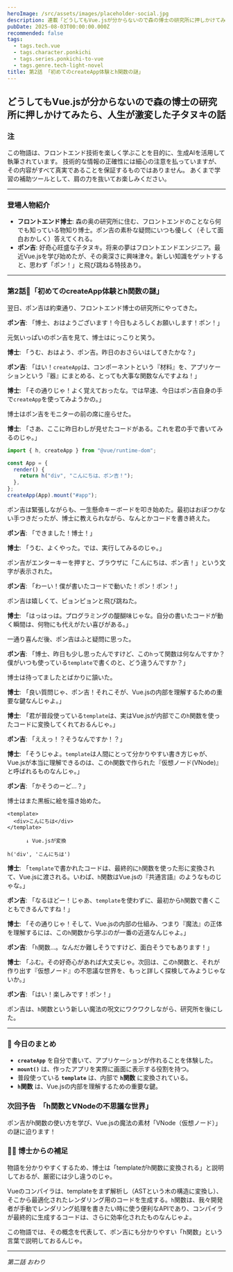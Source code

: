 ```yaml
---
heroImage: /src/assets/images/placeholder-social.jpg
description: 連載「どうしてもVue.jsが分からないので森の博士の研究所に押しかけてみたら、人生が激変した子タヌキの話」\nフロントエンドエンジニアを夢見る子タヌキ・ポン吉が、森の奥の研究所で天才博士と出会い、Vue.jsの不思議な世界に飛び込む！
pubDate: 2025-08-03T00:00:00.000Z
recommended: false
tags:
  - tags.tech.vue
  - tags.character.ponkichi
  - tags.series.ponkichi-to-vue
  - tags.genre.tech-light-novel
title: 第2話 「初めてのcreateApp体験とh関数の謎」
---
```


## どうしてもVue.jsが分からないので森の博士の研究所に押しかけてみたら、人生が激変した子タヌキの話

### 注

この物語は、フロントエンド技術を楽しく学ぶことを目的に、生成AIを活用して執筆されています。
技術的な情報の正確性には細心の注意を払っていますが、その内容がすべて真実であることを保証するものではありません。
あくまで学習の補助ツールとして、肩の力を抜いてお楽しみください。

---

### 登場人物紹介

*   **フロントエンド博士**: 森の奥の研究所に住む、フロントエンドのことなら何でも知っている物知り博士。ポン吉の素朴な疑問にいつも優しく（そして面白おかしく）答えてくれる。
*   **ポン吉**: 好奇心旺盛な子タヌキ。将来の夢はフロントエンドエンジニア。最近Vue.jsを学び始めたが、その奥深さに興味津々。新しい知識をゲットすると、思わず「ポン！」と飛び跳ねる特技あり。

---

### 第2話🦝「初めてのcreateApp体験とh関数の謎」

翌日、ポン吉は約束通り、フロントエンド博士の研究所にやってきた。

**ポン吉**: 「博士、おはようございます！今日もよろしくお願いします！ポン！」

元気いっぱいのポン吉を見て、博士はにっこりと笑う。

**博士**: 「うむ、おはよう、ポン吉。昨日のおさらいはしてきたかな？」

**ポン吉**: 「はい！`createApp`は、コンポーネントという『材料』を、アプリケーションという『器』にまとめる、とっても大事な関数なんですよね！」

**博士**: 「その通りじゃ！よく覚えておったな。では早速、今日はポン吉自身の手で`createApp`を使ってみようかの。」

博士はポン吉をモニターの前の席に座らせた。

**博士**: 「さあ、ここに昨日わしが見せたコードがある。これを君の手で書いてみるのじゃ。」

```javascript
import { h, createApp } from "@vue/runtime-dom";

const App = {
  render() {
    return h("div", "こんにちは、ポン吉！");
  },
};
createApp(App).mount("#app");
```

ポン吉は緊張しながらも、一生懸命キーボードを叩き始めた。最初はおぼつかない手つきだったが、博士に教えられながら、なんとかコードを書き終えた。

**ポン吉**: 「できました！博士！」

**博士**: 「うむ、よくやった。では、実行してみるのじゃ。」

ポン吉がエンターキーを押すと、ブラウザに「こんにちは、ポン吉！」という文字が表示された。

**ポン吉**: 「わーい！僕が書いたコードで動いた！ポン！ポン！」

ポン吉は嬉しくて、ピョンピョンと飛び跳ねた。

**博士**: 「はっはっは。プログラミングの醍醐味じゃな。自分の書いたコードが動く瞬間は、何物にも代えがたい喜びがある。」

一通り喜んだ後、ポン吉はふと疑問に思った。

**ポン吉**: 「博士、昨日も少し思ったんですけど、この`h`って関数は何なんですか？僕がいつも使っている`template`で書くのと、どう違うんですか？」

博士は待ってましたとばかりに頷いた。

**博士**: 「良い質問じゃ、ポン吉！それこそが、Vue.jsの内部を理解するための重要な鍵なんじゃよ。」

**博士**: 「君が普段使っている`template`は、実はVue.jsが内部でこの`h`関数を使ったコードに変換してくれておるんじゃ。」

**ポン吉**: 「ええっ！？そうなんですか！？」

**博士**: 「そうじゃよ。`template`は人間にとって分かりやすい書き方じゃが、Vue.jsが本当に理解できるのは、この`h`関数で作られた『仮想ノード(VNode)』と呼ばれるものなんじゃ。」

**ポン吉**: 「かそうのーど...？」

博士はまた黒板に絵を描き始めた。

```
<template>
  <div>こんにちは</div>
</template>

      ↓ Vue.jsが変換

h('div', 'こんにちは')
```

**博士**: 「`template`で書かれたコードは、最終的に`h`関数を使った形に変換されて、Vue.jsに渡される。いわば、`h`関数はVue.jsの『共通言語』のようなものじゃな。」

**ポン吉**: 「なるほどー！じゃあ、`template`を使わずに、最初から`h`関数で書くこともできるんですね！」

**博士**: 「その通りじゃ！そして、Vue.jsの内部の仕組み、つまり『魔法』の正体を理解するには、この`h`関数から学ぶのが一番の近道なんじゃよ。」

**ポン吉**: 「`h`関数...。なんだか難しそうですけど、面白そうでもあります！」

**博士**: 「ふむ。その好奇心があれば大丈夫じゃ。次回は、この`h`関数と、それが作り出す『仮想ノード』の不思議な世界を、もっと詳しく探検してみようじゃないか。」

**ポン吉**: 「はい！楽しみです！ポン！」

ポン吉は、`h`関数という新しい魔法の呪文にワクワクしながら、研究所を後にした。

---

### **🌟 今日のまとめ**

- **`createApp`** を自分で書いて、アプリケーションが作れることを体験した。
- **`mount()`** は、作ったアプリを実際に画面に表示する役割を持つ。
- 普段使っている **`template`** は、内部で **`h`関数** に変換されている。
- **`h`関数** は、Vue.jsの内部を理解するための重要な鍵。

### **次回予告　「h関数とVNodeの不思議な世界」**  

ポン吉がh関数の使い方を学び、Vue.jsの魔法の素材「VNode（仮想ノード）」の謎に迫ります！

###  👨‍🏫 博士からの補足

物語を分かりやすくするため、博士は「templateがh関数に変換される」と説明しておるが、厳密には少し違うのじゃ。

Vueのコンパイラは、templateをまず解析し（ASTという木の構造に変換し）、そこから最適化されたレンダリング用のコードを生成する。`h`関数は、我々開発者が手動でレンダリング処理を書きたい時に使う便利なAPIであり、コンパイラが最終的に生成するコードは、さらに効率化されたものなんじゃよ。

この物語では、その概念を代表して、ポン吉にも分かりやすい「h関数」という言葉で説明しておるんじゃ。

---
*第二話 おわり*